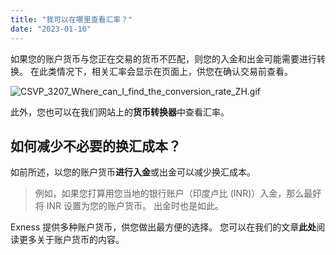 ```yaml
---
title: "我可以在哪里查看汇率？"
date: "2023-01-10"
---
```


如果您的账户货币与您正在交易的货币不匹配，则您的入金和出金可能需要进行转换。 在此类情况下，相关汇率会显示在页面上，供您在确认交易前查看。

![CSVP_3207_Where_can_I_find_the_conversion_rate_ZH.gif](https://get.exness.help/hc/article_attachments/7054637319314/CSVP_3207_Where_can_I_find_the_conversion_rate_ZH.gif)

此外，您也可以在我们网站上的**货币转换器**中查看汇率。

## 如何减少不必要的换汇成本？

如前所述，以您的账户货币**进行入金**或出金可以减少换汇成本。

> 例如，如果您打算用您当地的银行账户（印度卢比 (INR)）入金，那么最好将 INR 设置为您的账户货币。 出金时也是如此。

Exness 提供多种账户货币，供您做出最方便的选择。 您可以在我们的文章**此处**阅读更多关于账户货币的内容。
